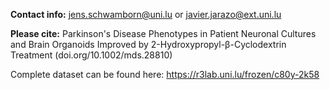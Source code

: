 **Contact info:** jens.schwamborn@uni.lu or javier.jarazo@ext.uni.lu

**Please cite:** Parkinson's Disease Phenotypes in Patient Neuronal Cultures and Brain Organoids Improved by 2-Hydroxypropyl-β-Cyclodextrin Treatment (doi.org/10.1002/mds.28810)

Complete dataset can be found here: https://r3lab.uni.lu/frozen/c80y-2k58
